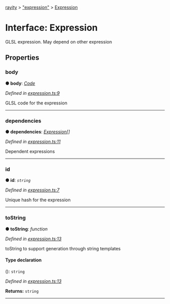 [rayity](../README.md) > ["expression"](../modules/_expression_.md) > [Expression](../interfaces/_expression_.expression.md)



# Interface: Expression


GLSL expression. May depend on other expression


## Properties
<a id="body"></a>

###  body

**●  body**:  *[Code](../modules/_expression_.md#code)* 

*Defined in [expression.ts:9](https://github.com/gribbet/rayity/blob/340dc71/src/expression.ts#L9)*



GLSL code for the expression




___

<a id="dependencies"></a>

###  dependencies

**●  dependencies**:  *[Expression](_expression_.expression.md)[]* 

*Defined in [expression.ts:11](https://github.com/gribbet/rayity/blob/340dc71/src/expression.ts#L11)*



Dependent expressions




___

<a id="id"></a>

###  id

**●  id**:  *`string`* 

*Defined in [expression.ts:7](https://github.com/gribbet/rayity/blob/340dc71/src/expression.ts#L7)*



Unique hash for the expression




___

<a id="tostring"></a>

###  toString

**●  toString**:  *function* 

*Defined in [expression.ts:13](https://github.com/gribbet/rayity/blob/340dc71/src/expression.ts#L13)*



toString to support generation through string templates

#### Type declaration
(): `string`


*Defined in [expression.ts:13](https://github.com/gribbet/rayity/blob/340dc71/src/expression.ts#L13)*





**Returns:** `string`






___


